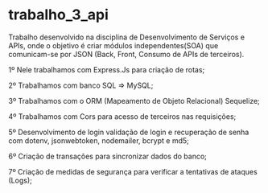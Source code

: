 # trabalho_3_api

Trabalho desenvolvido na disciplina de Desenvolvimento de Serviços e APIs, onde o objetivo é criar módulos independentes(SOA) que comunicam-se por JSON (Back, Front, Consumo de APIs de terceiros).

1º Nele trabalhamos com Express.Js para criação de rotas;

2º Trabalhamos com banco SQL => MySQL;

3º Trabalhamos com o ORM (Mapeamento de Objeto Relacional) Sequelize;

4º Trabalhamos com Cors para acesso de terceiros nas requisições;

5º Desenvolvimento de login validação de login e recuperação de senha com dotenv, jsonwebtoken, nodemailer, bcrypt e md5;

6º Criação de transações para sincronizar dados do banco;

7º Criação de medidas de segurança para verificar a tentativas de ataques (Logs);
